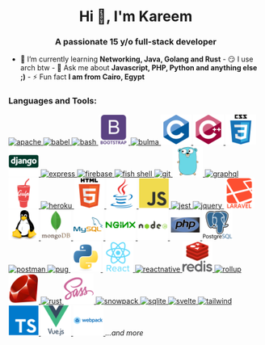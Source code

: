 <h1 align="center">Hi 👋, I'm Kareem</h1>
<h3 align="center">A passionate 15 y/o full-stack developer</h3>

- 🌱 I’m currently learning **Networking, Java, Golang and Rust** - 😏 I use arch btw - 💬 Ask me about **Javascript, PHP, Python and anything else ;)** - ⚡ Fun fact **I am from Cairo, Egypt**

<h3 align="left">Languages and Tools:</h3>
<p align="left">
    
<a href="https://www.apache.org/" target="_blank">
	<img src="https://upload.wikimedia.org/wikipedia/commons/thumb/7/7e/Apache_Feather_Logo.svg/64px-Apache_Feather_Logo.svg.png" alt="apache" width="60" height="60" />
</a>
<a href="https://babeljs.io/" target="_blank">
	<img src="https://user-images.githubusercontent.com/3025322/87547253-bf050400-c6a2-11ea-950a-280311bc6cc8.png" alt="babel" width="60" height="60" />
</a>
<a href="https://www.gnu.org/software/bash/" target="_blank">
	<img src="https://bashlogo.com/img/symbol/png/full_colored_dark.png" alt="bash" width="60" height="60" />
</a>
<a href="https://getbootstrap.com" target="_blank">
	<img src="https://raw.githubusercontent.com/devicons/devicon/master/icons/bootstrap/bootstrap-plain-wordmark.svg" alt="bootstrap" width="60" height="60" />
</a>
<a href="https://bulma.io/" target="_blank">
	<img src="https://raw.githubusercontent.com/gilbarbara/logos/804dc257b59e144eaca5bc6ffd16949752c6f789/logos/bulma.svg" alt="bulma" width="60" height="60" />
</a>
<a href="https://www.cprogramming.com/" target="_blank">
	<img src="https://raw.githubusercontent.com/devicons/devicon/master/icons/c/c-original.svg" alt="c" width="60" height="60" />
</a>
<a href="https://www.w3schools.com/cpp/" target="_blank">
	<img src="https://raw.githubusercontent.com/devicons/devicon/master/icons/cplusplus/cplusplus-original.svg" alt="cplusplus" width="60" height="60" />
</a>
<a href="https://www.w3schools.com/css/" target="_blank">
	<img src="https://raw.githubusercontent.com/devicons/devicon/master/icons/css3/css3-original-wordmark.svg" alt="css3" width="60" height="60" />
</a>
<a href="https://www.djangoproject.com/" target="_blank">
	<img src="https://raw.githubusercontent.com/devicons/devicon/master/icons/django/django-original.svg" alt="django" width="60" height="60" />
</a>
<a href="https://expressjs.com" target="_blank">
	<img src="https://vectorified.com/images/express-js-icon-20.png" alt="express" width="60" height="60" />
</a>
<a href="https://firebase.google.com/" target="_blank">
	<img src="https://www.vectorlogo.zone/logos/firebase/firebase-icon.svg" alt="firebase" width="60" height="60" />
</a>
<a href="https://fishshell.com/" target="_blank">
	<img src="https://duckduckgo.com/i/ff1b4eeb.png" alt="fish shell" width="60" height="60" />
</a>
<a href="https://git-scm.com/" target="_blank">
	<img src="https://www.vectorlogo.zone/logos/git-scm/git-scm-icon.svg" alt="git" width="60" height="60" />
</a>
<a href="https://golang.org" target="_blank">
	<img src="https://raw.githubusercontent.com/devicons/devicon/master/icons/go/go-original.svg" alt="go" width="60" height="60" />
</a>
<a href="https://graphql.org" target="_blank">
	<img src="https://www.vectorlogo.zone/logos/graphql/graphql-icon.svg" alt="graphql" width="60" height="60" />
</a>
<a href="https://gulpjs.com" target="_blank">
	<img src="https://raw.githubusercontent.com/devicons/devicon/master/icons/gulp/gulp-plain.svg" alt="gulp" width="60" height="60" />
</a>
<a href="https://heroku.com" target="_blank">
	<img src="https://www.vectorlogo.zone/logos/heroku/heroku-icon.svg" alt="heroku" width="60" height="60" />
</a>
<a href="https://www.w3.org/html/" target="_blank">
	<img src="https://raw.githubusercontent.com/devicons/devicon/master/icons/html5/html5-original-wordmark.svg" alt="html5" width="60" height="60" />
</a>
<a href="https://www.java.com" target="_blank">
	<img src="https://raw.githubusercontent.com/devicons/devicon/master/icons/java/java-original.svg" alt="java" width="60" height="60" />
</a>
<a href="https://developer.mozilla.org/en-US/docs/Web/JavaScript" target="_blank">
	<img src="https://raw.githubusercontent.com/devicons/devicon/master/icons/javascript/javascript-original.svg" alt="javascript" width="60" height="60" />
</a>
<a href="https://jestjs.io" target="_blank">
	<img src="https://www.vectorlogo.zone/logos/jestjsio/jestjsio-icon.svg" alt="jest" width="60" height="60" />
</a>
<a href="https://jquery.com/" target="_blank">
	<img src="https://imgr.search.brave.com/uE8WOs8tuH6AIz36Wy1iMxcoTmvZTQL3mLuLFV0y_eo/fit/400/400/no/1/aHR0cHM6Ly9hdmF0/YXJzMC5naXRodWJ1/c2VyY29udGVudC5j/b20vdS83MDE0Mj92/PTMmcz00MDA" alt="jquery" width="60" height="60" />
</a>
<a href="https://laravel.com/" target="_blank">
	<img src="https://raw.githubusercontent.com/devicons/devicon/master/icons/laravel/laravel-plain-wordmark.svg" alt="laravel" width="60" height="60" />
</a>
<a href="https://www.linux.org/" target="_blank">
	<img src="https://raw.githubusercontent.com/devicons/devicon/master/icons/linux/linux-original.svg" alt="linux" width="60" height="60" />
</a>
<a href="https://www.mongodb.com/" target="_blank">
	<img src="https://raw.githubusercontent.com/devicons/devicon/master/icons/mongodb/mongodb-original-wordmark.svg" alt="mongodb" width="60" height="60" />
</a>
<a href="https://www.mysql.com/" target="_blank">
	<img src="https://raw.githubusercontent.com/devicons/devicon/master/icons/mysql/mysql-original-wordmark.svg" alt="mysql" width="60" height="60" />
</a>
<a href="https://www.nginx.com" target="_blank">
	<img src="https://raw.githubusercontent.com/devicons/devicon/master/icons/nginx/nginx-original.svg" alt="nginx" width="60" height="60" />
</a>
<a href="https://nodejs.org" target="_blank">
	<img src="https://raw.githubusercontent.com/devicons/devicon/master/icons/nodejs/nodejs-original-wordmark.svg" alt="nodejs" width="60" height="60" />
</a>
<a href="https://www.php.net" target="_blank">
	<img src="https://raw.githubusercontent.com/devicons/devicon/master/icons/php/php-original.svg" alt="php" width="60" height="60" />
</a>
<a href="https://www.postgresql.org" target="_blank">
	<img src="https://raw.githubusercontent.com/devicons/devicon/master/icons/postgresql/postgresql-original-wordmark.svg" alt="postgresql" width="60" height="60" />
</a>
<a href="https://postman.com" target="_blank">
	<img src="https://www.vectorlogo.zone/logos/getpostman/getpostman-icon.svg" alt="postman" width="60" height="60" />
</a>
<a href="https://pugjs.org" target="_blank">
	<img src="https://cdn.worldvectorlogo.com/logos/pug.svg" alt="pug" width="60" height="60" />
</a>
<a href="https://www.python.org" target="_blank">
	<img src="https://raw.githubusercontent.com/devicons/devicon/master/icons/python/python-original.svg" alt="python" width="60" height="60" />
</a>
<a href="https://reactjs.org/" target="_blank">
	<img src="https://raw.githubusercontent.com/devicons/devicon/master/icons/react/react-original-wordmark.svg" alt="react" width="60" height="60" />
</a>
<a href="https://reactnative.dev/" target="_blank">
	<img src="https://reactnative.dev/img/header_logo.svg" alt="reactnative" width="60" height="60" />
</a>
<a href="https://redis.io" target="_blank">
	<img src="https://raw.githubusercontent.com/devicons/devicon/master/icons/redis/redis-original-wordmark.svg" alt="redis" width="60" height="60" />
</a>
<a href="https://rollupjs.org" target="_blank">
	<img src="https://camo.githubusercontent.com/50e43473527a57747fb7cd9b0061355205ac9a2763207a78d9812ceef1da52c0/68747470733a2f2f726f6c6c75706a732e6f72672f6c6f676f2e737667" alt="rollup" width="60" height="60" />
</a>
<a href="https://www.ruby-lang.org/en/" target="_blank">
	<img src="https://raw.githubusercontent.com/devicons/devicon/master/icons/ruby/ruby-original.svg" alt="ruby" width="60" height="60" />
</a>
<a href="https://www.rust-lang.org" target="_blank">
	<img src="https://rustacean.net/assets/rustacean-orig-noshadow.svg" alt="rust" width="60" height="60" />
</a>
<a href="https://sass-lang.com" target="_blank">
	<img src="https://raw.githubusercontent.com/devicons/devicon/master/icons/sass/sass-original.svg" alt="sass" width="60" height="60" />
</a>
<a href="https://www.snowpack.dev/" target="_blank">
	<img src="https://pbs.twimg.com/profile_images/1352039026325409793/mrhrVwTS_400x400.jpg" alt="snowpack" width="60" height="60" />
</a>
<a href="https://www.sqlite.org/" target="_blank">
	<img src="https://www.vectorlogo.zone/logos/sqlite/sqlite-icon.svg" alt="sqlite" width="60" height="60" />
</a>
<a href="https://svelte.dev" target="_blank">
	<img src="https://upload.wikimedia.org/wikipedia/commons/1/1b/Svelte_Logo.svg" alt="svelte" width="60" height="60" />
</a>
<a href="https://tailwindcss.com/" target="_blank">
	<img src="https://www.vectorlogo.zone/logos/tailwindcss/tailwindcss-icon.svg" alt="tailwind" width="60" height="60" />
</a>
<a href="https://www.typescriptlang.org/" target="_blank">
	<img src="https://raw.githubusercontent.com/devicons/devicon/master/icons/typescript/typescript-original.svg" alt="typescript" width="60" height="60" />
</a>
<a href="https://vuejs.org/" target="_blank">
	<img src="https://raw.githubusercontent.com/devicons/devicon/master/icons/vuejs/vuejs-original-wordmark.svg" alt="vuejs" width="60" height="60" />
</a>
<a href="https://webpack.js.org" target="_blank">
	<img src="https://raw.githubusercontent.com/devicons/devicon/d00d0969292a6569d45b06d3f350f463a0107b0d/icons/webpack/webpack-original-wordmark.svg" alt="webpack" width="60" height="60"" />
</a>
	<i>...and more</i>
</p>
